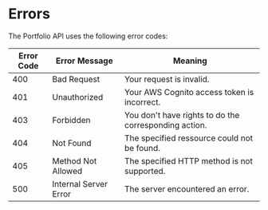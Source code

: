 # Errors

The Portfolio API uses the following error codes:

| Error Code | Error Message         | Meaning                                               |
| ---------- | --------------------- | ----------------------------------------------------- |
| 400        | Bad Request           | Your request is invalid.                              |
| 401        | Unauthorized          | Your AWS Cognito access token is incorrect.           |
| 403        | Forbidden             | You don't have rights to do the corresponding action. |
| 404        | Not Found             | The specified ressource could not be found.           |
| 405        | Method Not Allowed    | The specified HTTP method is not supported.           |
| 500        | Internal Server Error | The server encountered an error.                      |

